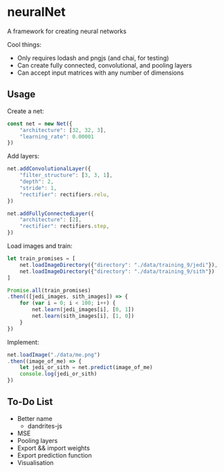 
# neuralNet

A framework for creating neural networks

Cool things:
- Only requires lodash and pngjs (and chai, for testing)
- Can create fully connected, convolutional, and pooling layers
- Can accept input matrices with any number of dimensions

## Usage

Create a net:

```javascript
const net = new Net({
    "architecture": [32, 32, 3],
    "learning_rate": 0.00001
})
```

Add layers:

```javascript
net.addConvolutionalLayer({
    "filter_structure": [3, 3, 1],
    "depth": 2,
    "stride": 1,
    "rectifier": rectifiers.relu,
})

net.addFullyConnectedLayer({
    "architecture": [2],
    "rectifier": rectifiers.step,
})
```

Load images and train:

```javascript
let train_promises = [
    net.loadImageDirectory({"directory": "./data/training_9/jedi"}),
    net.loadImageDirectory({"directory": "./data/training_9/sith"})
]

Promise.all(train_promises)
.then(([jedi_images, sith_images]) => {
    for (var i = 0; i < 100; i++) {
        net.learn(jedi_images[i], [0, 1])
        net.learn(sith_images[i], [1, 0])
    }
})
```

Implement:

```javascript
net.loadImage("./data/me.png")
.then((image_of_me) => {
    let jedi_or_sith = net.predict(image_of_me)
    console.log(jedi_or_sith)
})
```

## To-Do List

- Better name
    - dandrites-js
- MSE
- Pooling layers
- Export && import weights
- Export prediction function
- Visualisation